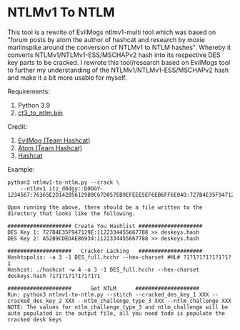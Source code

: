 # NTLMv1 To NTLM

This tool is a rewrite of EvilMogs ntlmv1-multi tool which was based on "forum posts by atom the author of hashcat and research by moxie marlinspike around the conversion of NTLMv1 to NTLM hashes". 
Whereby it converts NTLMv1/NTLMv1-ESS/MSCHAPv2 hash into its respective DES key parts to be cracked.
I rewrote this tool/research based on EvilMogs tool to further my understanding of the NTLMv1/NTLMv1-ESS/MSCHAPv2 hash and make it a bit more usable for myself.

Requirements:
 1. Python 3.9
 2. [ct3_to_ntlm.bin](https://github.com/hashcat/hashcat-utils/blob/master/src/ct3_to_ntlm.c)

Credit:
 1. [EvilMog (Team Hashcat)](https://github.com/evilmog/ntlmv1-multi)
 2. [Atom (Team Hashcat)](https://hashcat.net/forum/thread-5832.html)
 3. [Hashcat](https://hashcat.net/)

Example:
```
python3 ntlmv1-to-ntlm.py --crack \
    --ntlmv1 itz_d0dgy::D0DGY-1234567:76365E2D142B5612980C67D057EB9EFEEE5EF6EB6FF6E04D:727B4E35F947129EA52B9CDEDAE86934BB23EF89F50FC595:1122334455667788

Upon running the above, there should be a file written to the directory that looks like the following.

#################### Create You Hashlist ####################
DES Key 1: 727B4E35F947129E:1122334455667788 >> deskeys.hash
DES Key 2: A52B9CDEDAE86934:1122334455667788 >> deskeys.hash

####################   Cracker Lacking   ####################
Hashtopolis: -a 3 -1 DES_full.hcchr --hex-charset #HL# ?1?1?1?1?1?1?1?1
Hashcat: ./hashcat -w 4 -a 3 -1 DES_full.hcchr --hex-charset deskeys.hash ?1?1?1?1?1?1?1?1

####################      Get NTLM      ####################
Run: python3 ntlmv1-to-ntlm.py --stitch --cracked_des_key_1 XXX --cracked_des_key_2 XXX --ntlm_challenge_type_3 XXX --ntlm_challenge XXX
NOTE: The values for ntlm_challenge_type_3 and ntlm_challenge will be auto populated in the output file, all you need todo is populate the cracked desk keys
```

